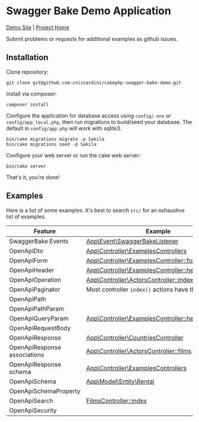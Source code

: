 # Swagger Bake Demo Application

[Demo Site](http://cakephpswaggerbake.cnizz.com/) |
[Project Home](https://github.com/cnizzardini/cakephp-swagger-bake)

Submit problems or requests for additional examples as github issues.

## Installation

Clone repository:

```console
git clone git@github.com:cnizzardini/cakephp-swagger-bake-demo.git
```

Install via composer:

```console
composer install
```

Configure the application for database access using `config/.env` or `config/app_local.php`, then run
migrations to build/seed your database. The default in `config/app.php` will work with sqlite3.

```console
bin/cake migrations migrate -p Sakila
bin/cake migrations seed -p Sakila
```

Configure your web server or run the cake web server:

```console
bin/cake server
```

That's it, you're done!

## Examples

Here is a list of some examples. It's best to search `src/` for an exhaustive list of examples.

| Feature                      | Example                                                                                   |
|------------------------------|-------------------------------------------------------------------------------------------|
| SwaggerBake Events           | [App\Event\SwaggerBakeListener](src/Event/SwaggerBakeListener.php)                        |
| OpenApiDto                   | [App\Controller\ExamplesControllers](src/Controller/ExamplesController.php)               |
| OpenApiForm                  | [App\Controller\ExamplesController::formExample](src/Controller/ExamplesControllers.php)  |
| OpenApiHeader                | [App\Controller\ExamplesController::headerExample](src/Controller/ExamplesController.php) |
| OpenApiOperation             | [App\Controller\ActorsController::index](src/Controller/ActorsController.php)             |
| OpenApiPaginator             | Most controller `index()` actions have this defined                                       |
| OpenApiPath                  |                                                                                           |
| OpenApiPathParam             |                                                                                           |
| OpenApiQueryParam            | [App\Controller\ExamplesController::headerExample](src/Controller/ExamplesController.php) |
| OpenApiRequestBody           |                                                                                           |
| OpenApiResponse              | [App\Controller\CountriesController](src/Controller/CountriesController.php)              |
| OpenApiResponse associations | [App\Controller\ActorsController::films](src/Controller/ActorsController.php)             |
| OpenApiResponse schema       | [App\Controller\ExamplesControllers](src/Controller/ExamplesController.php)               |
| OpenApiSchema                | [App\Model\Entity\Rental](src/Model/Entity.php)                                           |
| OpenApiSchemaProperty        |                                                                                           |
| OpenApiSearch                | [FilmsController::index](src/Controller/FilmsController)                                  |
| OpenApiSecurity              |                                                                                           |
